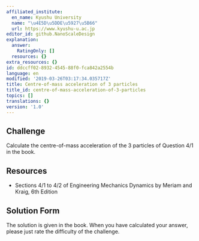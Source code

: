 ```yaml
---
affiliated_institute:
  en_name: Kyushu University
  name: "\u4E5D\u5DDE\u5927\u5B66"
  url: https://www.kyushu-u.ac.jp
editor_id: github.NanoScaleDesign
explanation:
  answer:
    RatingOnly: []
  resources: {}
extra_resources: {}
id: ddccff02-8932-4545-88f0-fca842a2554b
language: en
modified: '2019-03-26T03:17:34.035717Z'
title: Centre-of-mass acceleration of 3 particles
title_id: centre-of-mass-acceleration-of-3-particles
topics: []
translations: {}
version: '1.0'
---
```


## Challenge
Calculate the centre-of-mass acceleration of the 3 particles of Question 4/1 in the book.


## Resources
- Sections 4/1 to 4/2 of Engineering Mechanics Dynamics by Meriam and Kraig, 6th Edition


## Solution Form
The solution is given in the book. When you have calculated your answer, please just rate the difficulty of the challenge.
